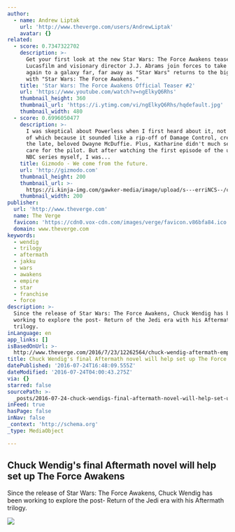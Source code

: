 ```yaml
---
author:
  - name: Andrew Liptak
    url: 'http://www.theverge.com/users/AndrewLiptak'
    avatar: {}
related:
  - score: 0.7347322702
    description: >-
      Get your first look at the new Star Wars: The Force Awakens teaser #2!
      Lucasfilm and visionary director J.J. Abrams join forces to take you back
      again to a galaxy far, far away as "Star Wars" returns to the big screen
      with "Star Wars: The Force Awakens."
    title: 'Star Wars: The Force Awakens Official Teaser #2'
    url: 'https://www.youtube.com/watch?v=ngElkyQ6Rhs'
    thumbnail_height: 360
    thumbnail_url: 'https://i.ytimg.com/vi/ngElkyQ6Rhs/hqdefault.jpg'
    thumbnail_width: 480
  - score: 0.6996050477
    description: >-
      I was skeptical about Powerless when I first heard about it, not the least
      of which because it sounded like a rip-off of Damage Control, created by
      the late, beloved Dwayne McDuffie. Plus, Katharine didn't much seem to
      care for the pilot. But after watching the first episode of the upcoming
      NBC series myself, I was...
    title: Gizmodo - We come from the future.
    url: 'http://gizmodo.com'
    thumbnail_height: 200
    thumbnail_url: >-
      https://i.kinja-img.com/gawker-media/image/upload/s---erriNCS--/c_fill,fl_progressive,g_center,h_200,q_80,w_200/fdj3buryz5nuzyf2k620.png
    thumbnail_width: 200
publisher:
  url: 'http://www.theverge.com'
  name: The Verge
  favicon: 'https://cdn0.vox-cdn.com/images/verge/favicon.v86bfa84.ico'
  domain: www.theverge.com
keywords:
  - wendig
  - trilogy
  - aftermath
  - jakku
  - wars
  - awakens
  - empire
  - star
  - franchise
  - force
description: >-
  Since the release of Star Wars: The Force Awakens, Chuck Wendig has been
  working to explore the post- Return of the Jedi era with his Aftermath
  trilogy.
inLanguage: en
app_links: []
isBasedOnUrl: >-
  http://www.theverge.com/2016/7/23/12262564/chuck-wendig-aftermath-empires-end-novel-force-awakens
title: Chuck Wendig's final Aftermath novel will help set up The Force Awakens
datePublished: '2016-07-24T16:48:09.555Z'
dateModified: '2016-07-24T04:00:43.275Z'
via: {}
starred: false
sourcePath: >-
  _posts/2016-07-24-chuck-wendigs-final-aftermath-novel-will-help-set-up-the-fo.md
inFeed: true
hasPage: false
inNav: false
_context: 'http://schema.org'
_type: MediaObject

---
```

<article style=""><h1>Chuck Wendig's final Aftermath novel will help set up The Force Awakens</h1><p>Since the release of Star Wars: The Force Awakens, Chuck Wendig has been working to explore the post- Return of the Jedi era with his Aftermath trilogy.</p><img src="https://cdn2.vox-cdn.com/thumbor/ZUCNem2aAIjgl9Mvy-RttTUzR0w=/0x0:931x524/1600x900/cdn0.vox-cdn.com/uploads/chorus_image/image/50186051/Empires_End_cover.0.0.png" /></article>